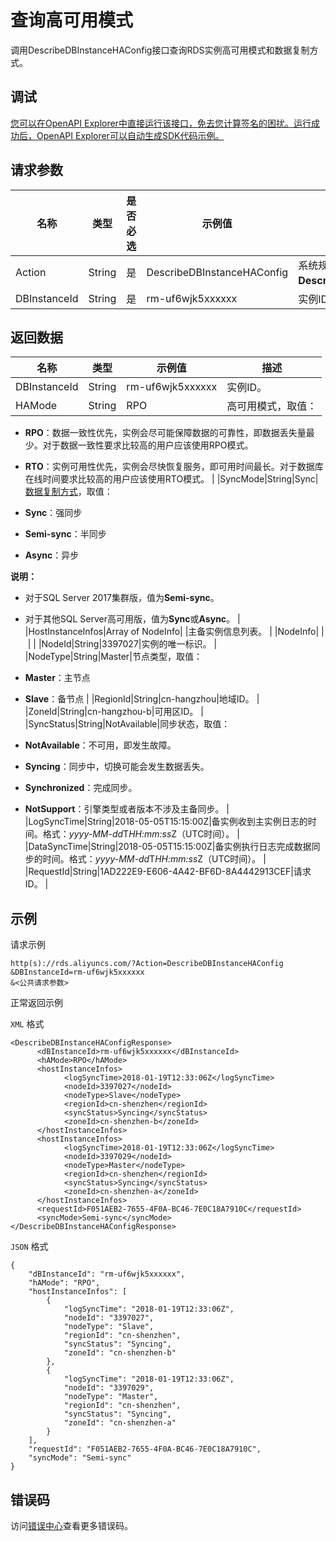 # 查询高可用模式

调用DescribeDBInstanceHAConfig接口查询RDS实例高可用模式和数据复制方式。

## 调试

[您可以在OpenAPI Explorer中直接运行该接口，免去您计算签名的困扰。运行成功后，OpenAPI Explorer可以自动生成SDK代码示例。](https://api.aliyun.com/#product=Rds&api=DescribeDBInstanceHAConfig&type=RPC&version=2014-08-15)

## 请求参数

|名称|类型|是否必选|示例值|描述|
|--|--|----|---|--|
|Action|String|是|DescribeDBInstanceHAConfig|系统规定参数，取值：**DescribeDBInstanceHAConfig**。 |
|DBInstanceId|String|是|rm-uf6wjk5xxxxxx|实例ID。 |

## 返回数据

|名称|类型|示例值|描述|
|--|--|---|--|
|DBInstanceId|String|rm-uf6wjk5xxxxxx|实例ID。 |
|HAMode|String|RPO|高可用模式，取值：

 -   **RPO**：数据一致性优先，实例会尽可能保障数据的可靠性，即数据丢失量最少。对于数据一致性要求比较高的用户应该使用RPO模式。
-   **RTO**：实例可用性优先，实例会尽快恢复服务，即可用时间最长。对于数据库在线时间要求比较高的用户应该使用RTO模式。 |
|SyncMode|String|Sync|[数据复制方式](~~96055~~)，取值：

 -   **Sync**：强同步
-   **Semi-sync**：半同步
-   **Async**：异步

 **说明：**

-   对于SQL Server 2017集群版，值为**Semi-sync**。
-   对于其他SQL Server高可用版，值为**Sync**或**Async**。 |
|HostInstanceInfos|Array of NodeInfo| |主备实例信息列表。 |
|NodeInfo| | | |
|NodeId|String|3397027|实例的唯一标识。 |
|NodeType|String|Master|节点类型，取值：

 -   **Master**：主节点
-   **Slave**：备节点 |
|RegionId|String|cn-hangzhou|地域ID。 |
|ZoneId|String|cn-hangzhou-b|可用区ID。 |
|SyncStatus|String|NotAvailable|同步状态，取值：

 -   **NotAvailable**：不可用，即发生故障。
-   **Syncing**：同步中，切换可能会发生数据丢失。
-   **Synchronized**：完成同步。
-   **NotSupport**：引擎类型或者版本不涉及主备同步。 |
|LogSyncTime|String|2018-05-05T15:15:00Z|备实例收到主实例日志的时间。格式：*yyyy-MM-dd*T*HH:mm:ss*Z（UTC时间）。 |
|DataSyncTime|String|2018-05-05T15:15:00Z|备实例执行日志完成数据同步的时间。格式：*yyyy-MM-dd*T*HH:mm:ss*Z（UTC时间）。 |
|RequestId|String|1AD222E9-E606-4A42-BF6D-8A4442913CEF|请求ID。 |

## 示例

请求示例

```
http(s)://rds.aliyuncs.com/?Action=DescribeDBInstanceHAConfig
&DBInstanceId=rm-uf6wjk5xxxxxx
&<公共请求参数>
```

正常返回示例

`XML` 格式

```
<DescribeDBInstanceHAConfigResponse>
	  <dBInstanceId>rm-uf6wjk5xxxxxx</dBInstanceId>
	  <hAMode>RPO</hAMode>
	  <hostInstanceInfos>
		    <logSyncTime>2018-01-19T12:33:06Z</logSyncTime>
		    <nodeId>3397027</nodeId>
		    <nodeType>Slave</nodeType>
		    <regionId>cn-shenzhen</regionId>
		    <syncStatus>Syncing</syncStatus>
		    <zoneId>cn-shenzhen-b</zoneId>
	  </hostInstanceInfos>
	  <hostInstanceInfos>
		    <logSyncTime>2018-01-19T12:33:06Z</logSyncTime>
		    <nodeId>3397029</nodeId>
		    <nodeType>Master</nodeType>
		    <regionId>cn-shenzhen</regionId>
		    <syncStatus>Syncing</syncStatus>
		    <zoneId>cn-shenzhen-a</zoneId>
	  </hostInstanceInfos>
	  <requestId>F051AEB2-7655-4F0A-BC46-7E0C18A7910C</requestId>
	  <syncMode>Semi-sync</syncMode>
</DescribeDBInstanceHAConfigResponse>
```

`JSON` 格式

```
{
    "dBInstanceId": "rm-uf6wjk5xxxxxx",
    "hAMode": "RPO",
    "hostInstanceInfos": [
        {
            "logSyncTime": "2018-01-19T12:33:06Z",
            "nodeId": "3397027",
            "nodeType": "Slave",
            "regionId": "cn-shenzhen",
            "syncStatus": "Syncing",
            "zoneId": "cn-shenzhen-b"
        },
        {
            "logSyncTime": "2018-01-19T12:33:06Z",
            "nodeId": "3397029",
            "nodeType": "Master",
            "regionId": "cn-shenzhen",
            "syncStatus": "Syncing",
            "zoneId": "cn-shenzhen-a"
        }
    ],
    "requestId": "F051AEB2-7655-4F0A-BC46-7E0C18A7910C",
    "syncMode": "Semi-sync"
}
```

## 错误码

访问[错误中心](https://error-center.aliyun.com/status/product/Rds)查看更多错误码。

